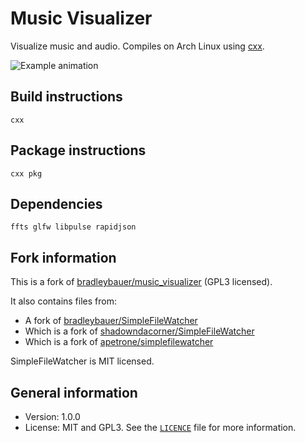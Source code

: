 # Music Visualizer

Visualize music and audio. Compiles on Arch Linux using [cxx](https://github.com/xyproto/cxx).

![Example animation](img/anim.gif)

## Build instructions

    cxx

## Package instructions

    cxx pkg

## Dependencies

    ffts glfw libpulse rapidjson

## Fork information

This is a fork of [bradleybauer/music_visualizer](https://github.com/bradleybauer/music_visualizer) (GPL3 licensed).

It also contains files from:

* A fork of [bradleybauer/SimpleFileWatcher](https://github.com/bradleybauer/SimpleFileWatcher)
* Which is a fork of [shadowndacorner/SimpleFileWatcher](https://github.com/shadowndacorner/SimpleFileWatcher)
* Which is a fork of [apetrone/simplefilewatcher](https://github.com/apetrone/simplefilewatcher)

SimpleFileWatcher is MIT licensed.

## General information

* Version: 1.0.0
* License: MIT and GPL3. See the [`LICENCE`](LICENSE) file for more information.
